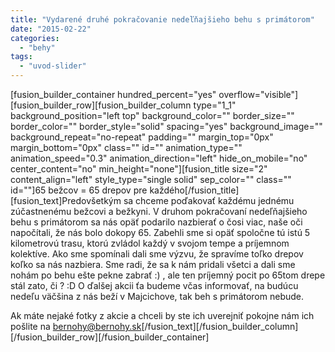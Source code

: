```yaml
---
title: "Vydarené druhé pokračovanie nedeľňajšieho behu s primátorom"
date: "2015-02-22"
categories: 
  - "behy"
tags: 
  - "uvod-slider"
---
```


\[fusion\_builder\_container hundred\_percent="yes" overflow="visible"\]\[fusion\_builder\_row\]\[fusion\_builder\_column type="1\_1" background\_position="left top" background\_color="" border\_size="" border\_color="" border\_style="solid" spacing="yes" background\_image="" background\_repeat="no-repeat" padding="" margin\_top="0px" margin\_bottom="0px" class="" id="" animation\_type="" animation\_speed="0.3" animation\_direction="left" hide\_on\_mobile="no" center\_content="no" min\_height="none"\]\[fusion\_title size="2" content\_align="left" style\_type="single solid" sep\_color="" class="" id=""\]65 bežcov = 65 drepov pre každého\[/fusion\_title\]\[fusion\_text\]Predovšetkým sa chceme poďakovať každému jednému zúčastnenému bežcovi a bežkyni. V druhom pokračovaní nedeľňajšieho behu s primátorom sa nás opäť podarilo nazbierať o čosi viac, naše oči napočítali, že nás bolo dokopy 65. Zabehli sme si opäť spoločne tú istú 5 kilometrovú trasu, ktorú zvládol každý v svojom tempe a príjemnom kolektíve. Ako sme spomínali dali sme výzvu, že spravíme toľko drepov koľko sa nás nazbiera. Sme radi, že sa k nám pridali všetci a dali sme nohám po behu ešte pekne zabrať :) , ale ten príjemný pocit po 65tom drepe stál zato, či ? :D O ďalšej akcii ťa budeme včas informovať, na budúcu nedeľu väčšina z nás beží v Majcichove, tak beh s primátorom nebude.

Ak máte nejaké fotky z akcie a chceli by ste ich uverejniť pokojne nám ich pošlite na bernohy@bernohy.sk\[/fusion\_text\]\[/fusion\_builder\_column\]\[/fusion\_builder\_row\]\[/fusion\_builder\_container\]
